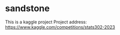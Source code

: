 # sandstone
This is a kaggle project
Project address: https://www.kaggle.com/competitions/stats302-2023
